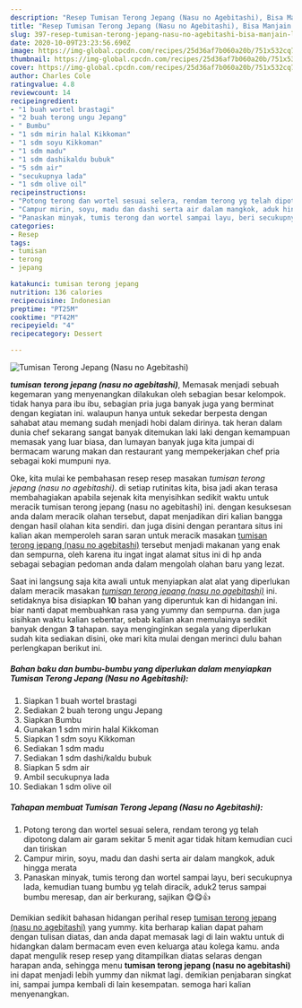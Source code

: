 ```yaml
---
description: "Resep Tumisan Terong Jepang (Nasu no Agebitashi), Bisa Manjain Lidah"
title: "Resep Tumisan Terong Jepang (Nasu no Agebitashi), Bisa Manjain Lidah"
slug: 397-resep-tumisan-terong-jepang-nasu-no-agebitashi-bisa-manjain-lidah
date: 2020-10-09T23:23:56.690Z
image: https://img-global.cpcdn.com/recipes/25d36af7b060a20b/751x532cq70/tumisan-terong-jepang-nasu-no-agebitashi-foto-resep-utama.jpg
thumbnail: https://img-global.cpcdn.com/recipes/25d36af7b060a20b/751x532cq70/tumisan-terong-jepang-nasu-no-agebitashi-foto-resep-utama.jpg
cover: https://img-global.cpcdn.com/recipes/25d36af7b060a20b/751x532cq70/tumisan-terong-jepang-nasu-no-agebitashi-foto-resep-utama.jpg
author: Charles Cole
ratingvalue: 4.8
reviewcount: 14
recipeingredient:
- "1 buah wortel brastagi"
- "2 buah terong ungu Jepang"
- " Bumbu"
- "1 sdm mirin halal Kikkoman"
- "1 sdm soyu Kikkoman"
- "1 sdm madu"
- "1 sdm dashikaldu bubuk"
- "5 sdm air"
- "secukupnya lada"
- "1 sdm olive oil"
recipeinstructions:
- "Potong terong dan wortel sesuai selera, rendam terong yg telah dipotong dalam air garam sekitar 5 menit agar tidak hitam kemudian cuci dan tiriskan"
- "Campur mirin, soyu, madu dan dashi serta air dalam mangkok, aduk hingga merata"
- "Panaskan minyak, tumis terong dan wortel sampai layu, beri secukupnya lada, kemudian tuang bumbu yg telah diracik, aduk2 terus sampai bumbu meresap, dan air berkurang, sajikan 😋😋👍"
categories:
- Resep
tags:
- tumisan
- terong
- jepang

katakunci: tumisan terong jepang 
nutrition: 136 calories
recipecuisine: Indonesian
preptime: "PT25M"
cooktime: "PT42M"
recipeyield: "4"
recipecategory: Dessert

---
```



![Tumisan Terong Jepang (Nasu no Agebitashi)](https://img-global.cpcdn.com/recipes/25d36af7b060a20b/751x532cq70/tumisan-terong-jepang-nasu-no-agebitashi-foto-resep-utama.jpg)

<b><i>tumisan terong jepang (nasu no agebitashi)</i></b>, Memasak menjadi sebuah kegemaran yang menyenangkan dilakukan oleh sebagian besar kelompok. tidak hanya para ibu ibu, sebagian pria juga banyak juga yang berminat dengan kegiatan ini. walaupun hanya untuk sekedar berpesta dengan sahabat atau memang sudah menjadi hobi dalam dirinya. tak heran dalam dunia chef sekarang sangat banyak ditemukan laki laki dengan kemampuan memasak yang luar biasa, dan lumayan banyak juga kita jumpai di bermacam warung makan dan restaurant yang mempekerjakan chef pria sebagai koki mumpuni nya.



Oke, kita mulai ke pembahasan resep resep masakan <i>tumisan terong jepang (nasu no agebitashi)</i>. di setiap rutinitas kita, bisa jadi akan terasa membahagiakan apabila sejenak kita menyisihkan sedikit waktu untuk meracik tumisan terong jepang (nasu no agebitashi) ini. dengan kesuksesan anda dalam meracik olahan tersebut, dapat menjadikan diri kalian bangga dengan hasil olahan kita sendiri. dan juga disini dengan perantara situs ini kalian akan memperoleh saran saran untuk meracik masakan <u>tumisan terong jepang (nasu no agebitashi)</u> tersebut menjadi makanan yang enak dan sempurna, oleh karena itu ingat ingat alamat situs ini di hp anda sebagai sebagian pedoman anda dalam mengolah olahan baru yang lezat.


Saat ini langsung saja kita awali untuk menyiapkan alat alat yang diperlukan dalam meracik masakan <u><i>tumisan terong jepang (nasu no agebitashi)</i></u> ini. setidaknya bisa disiapkan <b>10</b> bahan yang diperuntuk kan di hidangan ini. biar nanti dapat membuahkan rasa yang yummy dan sempurna. dan juga sisihkan waktu kalian sebentar, sebab kalian akan memulainya sedikit banyak dengan <b>3</b> tahapan. saya menginginkan segala yang diperlukan sudah kita sediakan disini, oke mari kita mulai dengan merinci dulu bahan perlengkapan berikut ini.

<!--inarticleads1-->

##### Bahan baku dan bumbu-bumbu yang diperlukan dalam menyiapkan Tumisan Terong Jepang (Nasu no Agebitashi):

1. Siapkan 1 buah wortel brastagi
1. Sediakan 2 buah terong ungu Jepang
1. Siapkan  Bumbu
1. Gunakan 1 sdm mirin halal Kikkoman
1. Siapkan 1 sdm soyu Kikkoman
1. Sediakan 1 sdm madu
1. Sediakan 1 sdm dashi/kaldu bubuk
1. Siapkan 5 sdm air
1. Ambil secukupnya lada
1. Sediakan 1 sdm olive oil




<!--inarticleads2-->

##### Tahapan membuat Tumisan Terong Jepang (Nasu no Agebitashi):

1. Potong terong dan wortel sesuai selera, rendam terong yg telah dipotong dalam air garam sekitar 5 menit agar tidak hitam kemudian cuci dan tiriskan
1. Campur mirin, soyu, madu dan dashi serta air dalam mangkok, aduk hingga merata
1. Panaskan minyak, tumis terong dan wortel sampai layu, beri secukupnya lada, kemudian tuang bumbu yg telah diracik, aduk2 terus sampai bumbu meresap, dan air berkurang, sajikan 😋😋👍




Demikian sedikit bahasan hidangan perihal resep <u>tumisan terong jepang (nasu no agebitashi)</u> yang yummy. kita berharap kalian dapat paham dengan tulisan diatas, dan anda dapat memasak lagi di lain waktu untuk di hidangkan dalam bermacam even even keluarga atau kolega kamu. anda dapat mengulik resep resep yang ditampilkan diatas selaras dengan harapan anda, sehingga menu <b>tumisan terong jepang (nasu no agebitashi)</b> ini dapat menjadi lebih yummy dan nikmat lagi. demikian penjabaran singkat ini, sampai jumpa kembali di lain kesempatan. semoga hari kalian menyenangkan.
